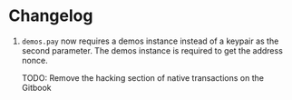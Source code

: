 # Changelog

1. `demos.pay` now requires a demos instance instead of a keypair as the second parameter. The demos instance is required to get the address nonce.

    TODO: Remove the hacking section of native transactions on the Gitbook
